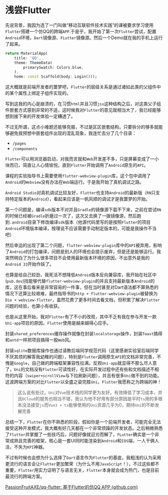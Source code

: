 # 浅尝Flutter

先说背景，我因为选了一门叫做“移动互联软件技术实践”的课被要求学习使用`Flutter`搭建一个仿QQ的跨端`APP`.于是乎，我开始了第一次`Flutter`尝试，配置`Android`环境，`Dart`镜像源、`FLutter`镜像源。然后一个Demo就在我的手机上运行了起来。

```dart
return MaterialApp(
    title: 'QQ',
    theme: ThemeData(
        primarySwatch: Colors.blue,
    ),
    home: const Scaffold(body: Login()));
```

这大概就是前端开发者的噩梦吧，`Flutter`的层级关系是通过诸如此类的父组件中的某个属性上绑定子组件实现的。

写到这我的内心是崩溃的，在习惯`html`并且习惯`jsx`这种结构之后，对这类父子组件嵌套方式感到非常的不适，这时候我对`Flutter`的意见就相当大了，我已经能够想到接下来的开发体验一定糟透了。

不过无所谓，这点小难题还能够克服，不过是区区嵌套结构，只要拆分的够多就能够避免我预想中嵌套组件出现的混乱现象，我连忙去分了几个目录：

- `/pages`
- `/components`

`Flutter`可以用浏览器启动，对我而言就和`Web`开发差不多，只是屏幕变成了一小块而已，简直让人心情愉悦。直到`Flutter`开始调用了`Android`原生的`API`。

课程的实验指导书上需要使用`flutter-webview-plugin`库，这个包中调用了`Android`的`Webview`没有办法在`Web`端运行。于是我开始了真机调试之路。

`Android Studio`对真机调试比较友好，`Flutter`也支持`Android`的最新版（`RN`只支持特定版本的`Android`），看起来应该是一帆风顺的调试才是我噩梦的开始。

第一个问题是，编译`sdk`版本不对并且`Gradle`的镜像源下载不下来，之前在尝试`RN`的时候已经被`Gradle`折磨过一次了，这次又去换了一拨镜像源，然后跑到`.android`目录下修改编译`sdk`版本（他源代码里写的是按照`Flutter`的项目`Android`环境版本编译，按理说不应该需要手动制定版本的，可能是我操作不当吧）

然后幸运的出现了第二个问题，`flutter-webview-plugin`库中的`API`被弃用，影响了`Android`的打包编译，问题是别人的环境也会提示废弃，但是还是能够运行。我突然明白了为什么很多项目不会使用最新版本环境的原因，不出意外是我的`Android 33`开始作妖了。

也算是给自己较劲，我死活不想降低`Android`版本反向兼容库，我开始在社区中(`pub.dev`)找能够代替`flutter-webview-plugin`的并且支持最新版本`Android`的库，这在事后看来是非常容易的一件事，但在当时甚至对Dart语法都不算熟悉的情况下还算比较艰难，最终指导书的`http + flutter-webview-plugin`被替换为`Dio + webview-flutter`，虽然花费了更多时间去看文档，但积累了解决`Flutter`问题的经验，也算小有收获。

也是从这里开始，我对`Flutter`有了不小的改观，其中不乏有我在参与开发一款`Uni-app`项目的原因。`Flutter`使用是越来越得心应手。

封装`shared_preferences`缓存操作就像在封装`localstorage`操作，封装`Toast`搞得和`antd`一样把项目搞得一股`Web`风。

封装`sqlite`数据库操作也通过请教后端同学规范代码（这里感谢实验室后端同学不厌其烦的解答我幼稚的问题），特别是`Flutter`调用原生`API`的文档非常完善，不愧是`Google`，自己做的跨端框架兼容性拉满。反观`Uni-app`就显得不那么尽人意了，`Uni`的文档没有`Flutter`可读性好，在实际开发过程中还有些和文档描述不相符的内容（`swiper+scrollView`与下拉刷新问题），并且有很多`Uni`做不到的功能。这波跨端方案的对比`Flutter`以全盛之姿完胜`Uni`，`Flutter`我愿称之为跨端的神！

> 这么说有些过，`Uni`对`Vue`技术栈的同学更为友好，有效降低了学习成本，并且`DCloud`的服务也相当不错，我认为他不好用有部分原因是平时`ts`用的多根本没法接受`js`而`Vue3 + ts`能够使用的`Uni`资源几乎为0，期待`Uni`的不断发展完善

总结一下，`Flutter`在你不熟悉的阶段，假如你是一个前端开发者，可能完全无法接受这种开发模式，我大概有好几天都在一个非常烦躁的开发状态。之后稍微熟悉了`Flutter`并掌握了一些技巧后，问题好像就迎刃而解了，`FLutter`确实是一个非常成熟且完善的框架，核心是一套UI同时能渲染到`Android`和`IOS`端，一人干俩人活，不失为`KPI`神器。

不过有时候也会想为什么选择了`Dart`语言作为`Flutter`的基底，我粗浅的认为采用更流行的语言会让`Flutter`更加繁荣（为什么不用`JavaScript`！），不过这些都不重要，`Flutter`用实力证明了与语言无关，`Flutter`本身就会成为热门，也是目前最流行的跨端方案。

[PassionFruitAXE/qq-flutter: 基于Flutter的仿QQ APP (github.com)](https://github.com/PassionFruitAXE/qq-flutter)









